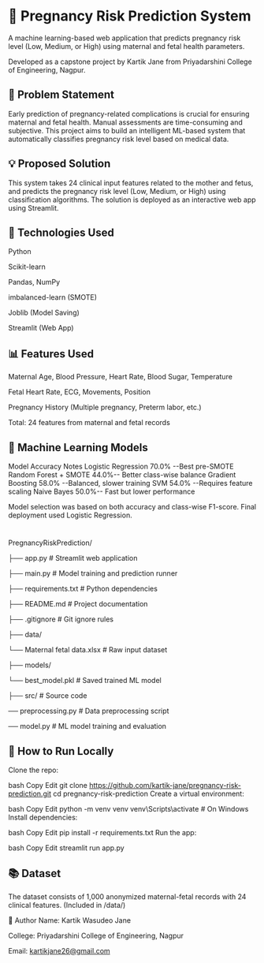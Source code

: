 # 🤰 Pregnancy Risk Prediction System
A machine learning-based web application that predicts pregnancy risk level (Low, Medium, or High) using maternal and fetal health parameters.

Developed as a capstone project by Kartik Jane from Priyadarshini College of Engineering, Nagpur.

## 📌 Problem Statement
Early prediction of pregnancy-related complications is crucial for ensuring maternal and fetal health. Manual assessments are time-consuming and subjective. This project aims to build an intelligent ML-based system that automatically classifies pregnancy risk level based on medical data.

## 💡 Proposed Solution
This system takes 24 clinical input features related to the mother and fetus, and predicts the pregnancy risk level (Low, Medium, or High) using classification algorithms. The solution is deployed as an interactive web app using Streamlit.

## 🔧 Technologies Used
Python

Scikit-learn

Pandas, NumPy

imbalanced-learn (SMOTE)

Joblib (Model Saving)

Streamlit (Web App)

## 📊 Features Used
Maternal Age, Blood Pressure, Heart Rate, Blood Sugar, Temperature

Fetal Heart Rate, ECG, Movements, Position

Pregnancy History (Multiple pregnancy, Preterm labor, etc.)

Total: 24 features from maternal and fetal records

## 🧠 Machine Learning Models
Model	Accuracy	Notes
Logistic Regression	70.0%	--Best pre-SMOTE
Random Forest + SMOTE	44.0%--	Better class-wise balance
Gradient Boosting	58.0%	--Balanced, slower training
SVM	54.0%	--Requires feature scaling
Naive Bayes	50.0%--	Fast but lower performance

Model selection was based on both accuracy and class-wise F1-score. Final deployment used Logistic Regression.
#
PregnancyRiskPrediction/


├── app.py                    # Streamlit web application

├── main.py                   # Model training and prediction runner

├── requirements.txt          # Python dependencies

├── README.md                 # Project documentation

├── .gitignore                # Git ignore rules

├── data/

   └── Maternal fetal data.xlsx    # Raw input dataset

├── models/

   └── best_model.pkl              # Saved trained ML model

├── src/                            # Source code

   ── preprocessing.py            # Data preprocessing script
   
   ── model.py                    # ML model training and evaluation


## 🚀 How to Run Locally
Clone the repo:

bash
Copy
Edit
git clone https://github.com/kartik-jane/pregnancy-risk-prediction.git
cd pregnancy-risk-prediction
Create a virtual environment:

bash
Copy
Edit
python -m venv venv
venv\Scripts\activate        # On Windows
Install dependencies:

bash
Copy
Edit
pip install -r requirements.txt
Run the app:

bash
Copy
Edit
streamlit run app.py



## 📚 Dataset
The dataset consists of 1,000 anonymized maternal-fetal records with 24 clinical features. (Included in /data/)

🙋 Author
Name: Kartik Wasudeo Jane

College: Priyadarshini College of Engineering, Nagpur

Email: kartikjane26@gmail.com
